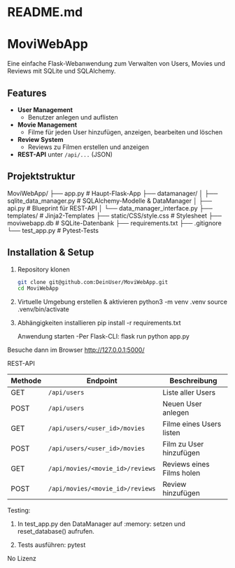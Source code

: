 # README.md

# MoviWebApp

Eine einfache Flask-Webanwendung zum Verwalten von Users, Movies und Reviews mit SQLite und SQLAlchemy.

## Features

- **User Management**  
  - Benutzer anlegen und auflisten  
- **Movie Management**  
  - Filme für jeden User hinzufügen, anzeigen, bearbeiten und löschen  
- **Review System**  
  - Reviews zu Filmen erstellen und anzeigen  
- **REST-API** unter `/api/...` (JSON)

## Projektstruktur

MoviWebApp/
├── app.py # Haupt-Flask-App
├── datamanager/
│ ├── sqlite_data_manager.py # SQLAlchemy-Modelle & DataManager
│ ├── api.py # Blueprint für REST-API
│ └── data_manager_interface.py
├── templates/ # Jinja2-Templates
├── static/CSS/style.css # Stylesheet
├── moviwebapp.db # SQLite-Datenbank
├── requirements.txt
├── .gitignore
└── test_app.py # Pytest-Tests


## Installation & Setup

1. Repository klonen
   ```bash
   git clone git@github.com:DeinUser/MoviWebApp.git
   cd MoviWebApp
2. Virtuelle Umgebung erstellen & aktivieren 
   python3 -m venv .venv
   source .venv/bin/activate
3. Abhängigkeiten installieren
   pip install -r requirements.txt 

   Anwendung starten
   -Per Flask-CLI:
   flask run
   python app.py

Besuche dann im Browser http://127.0.0.1:5000/

REST-API

| Methode | Endpoint                         | Beschreibung              |
| ------- | -------------------------------- | ------------------------- |
| GET     | `/api/users`                     | Liste aller Users         |
| POST    | `/api/users`                     | Neuen User anlegen        |
| GET     | `/api/users/<user_id>/movies`    | Filme eines Users listen  |
| POST    | `/api/users/<user_id>/movies`    | Film zu User hinzufügen   |
| GET     | `/api/movies/<movie_id>/reviews` | Reviews eines Films holen |
| POST    | `/api/movies/<movie_id>/reviews` | Review hinzufügen         |

Testing:
1. In test_app.py den DataManager auf :memory: setzen und reset_database() aufrufen.

2. Tests ausführen:
   pytest

No Lizenz
